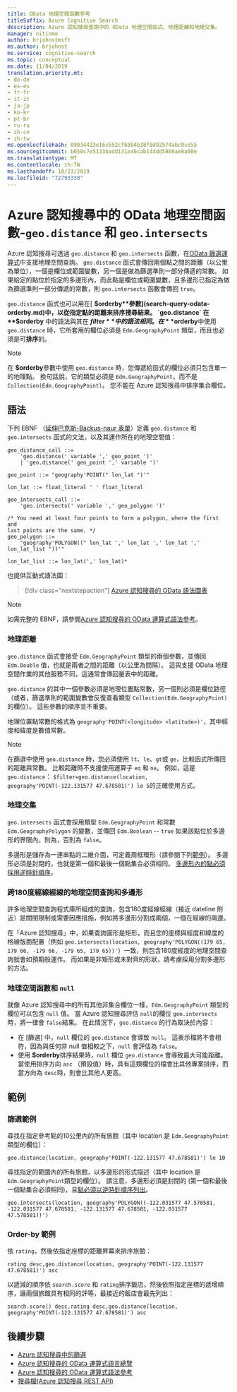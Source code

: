 ```yaml
---
title: OData 地理空間函數參考
titleSuffix: Azure Cognitive Search
description: Azure 認知搜尋查詢中的 OData 地理空間函式、地理距離和地理交集。
manager: nitinme
author: brjohnstmsft
ms.author: brjohnst
ms.service: cognitive-search
ms.topic: conceptual
ms.date: 11/04/2019
translation.priority.mt:
- de-de
- es-es
- fr-fr
- it-it
- ja-jp
- ko-kr
- pt-br
- ru-ru
- zh-cn
- zh-tw
ms.openlocfilehash: 09034423e16c652cf6994b38f8d92574abc0ce55
ms.sourcegitcommit: b050c7e5133badd131e46cab144dd5860ae8a98e
ms.translationtype: MT
ms.contentlocale: zh-TW
ms.lasthandoff: 10/23/2019
ms.locfileid: "72793330"
---
```

# <a name="odata-geo-spatial-functions-in-azure-cognitive-search---geodistance-and-geointersects"></a>Azure 認知搜尋中的 OData 地理空間函數-`geo.distance` 和 `geo.intersects`

Azure 認知搜尋可透過 `geo.distance` 和 `geo.intersects` 函數，在[OData 篩選運算式](query-odata-filter-orderby-syntax.md)中支援地理空間查詢。 `geo.distance` 函式會傳回兩個點之間的距離（以公里為單位），一個是欄位或範圍變數，另一個是做為篩選準則一部分傳遞的常數。 如果給定的點位於指定的多邊形內，而此點是欄位或範圍變數，且多邊形已指定為做為篩選準則一部分傳遞的常數，則 `geo.intersects` 函數會傳回 `true`。

`geo.distance` 函式也可以用在[ **$orderby**參數](search-query-odata-orderby.md)中，以從指定點的距離來排序搜尋結果。 `geo.distance` 在 **$orderby** 中的語法與其在 **$filter** 中的語法相同。 在 **$orderby**中使用 `geo.distance` 時，它所套用的欄位必須是 `Edm.GeographyPoint` 類型，而且也必須是可**排序**的。

> [!NOTE]
> 在 **$orderby**參數中使用 `geo.distance` 時，您傳遞給函式的欄位必須只包含單一的地理點。 換句話說，它的類型必須是 `Edm.GeographyPoint`，而不是 `Collection(Edm.GeographyPoint)`。 您不能在 Azure 認知搜尋中排序集合欄位。

## <a name="syntax"></a>語法

下列 EBNF （[延伸巴克斯-Backus-naur 表單](https://en.wikipedia.org/wiki/Extended_Backus–Naur_form)）定義 `geo.distance` 和 `geo.intersects` 函式的文法，以及其運作所在的地理空間值：

<!-- Upload this EBNF using https://bottlecaps.de/rr/ui to create a downloadable railroad diagram. -->

```
geo_distance_call ::=
    'geo.distance(' variable ',' geo_point ')'
    | 'geo.distance(' geo_point ',' variable ')'

geo_point ::= "geography'POINT(" lon_lat ")'"

lon_lat ::= float_literal ' ' float_literal

geo_intersects_call ::=
    'geo.intersects(' variable ',' geo_polygon ')'

/* You need at least four points to form a polygon, where the first and
last points are the same. */
geo_polygon ::=
    "geography'POLYGON((" lon_lat ',' lon_lat ',' lon_lat ',' lon_lat_list "))'"

lon_lat_list ::= lon_lat(',' lon_lat)*
```

也提供互動式語法圖：

> [!div class="nextstepaction"]
> [Azure 認知搜尋的 OData 語法圖表](https://azuresearch.github.io/odata-syntax-diagram/#geo_distance_call)

> [!NOTE]
> 如需完整的 EBNF，請參閱[Azure 認知搜尋的 OData 運算式語法參考](search-query-odata-syntax-reference.md)。

### <a name="geodistance"></a>地理距離

`geo.distance` 函式會接受 `Edm.GeographyPoint` 類型的兩個參數，並傳回 `Edm.Double` 值，也就是兩者之間的距離（以公里為間隔）。 這與支援 OData 地理空間作業的其他服務不同，這通常會傳回量表中的距離。

`geo.distance` 的其中一個參數必須是地理位置點常數，另一個則必須是欄位路徑（或者，篩選準則的範圍變數會反復查看類型 `Collection(Edm.GeographyPoint)`的欄位）。 這些參數的順序並不重要。

地理位置點常數的格式為 `geography'POINT(<longitude> <latitude>)'`，其中經度和緯度是數值常數。

> [!NOTE]
> 在篩選中使用 `geo.distance` 時，您必須使用 `lt`、`le`、`gt`或 `ge`，比較函式所傳回的距離與常數。 比較距離時不支援使用運算子 `eq` 和 `ne`。 例如，這是 `geo.distance`： `$filter=geo.distance(location, geography'POINT(-122.131577 47.678581)') le 5`的正確使用方式。

### <a name="geointersects"></a>地理交集

`geo.intersects` 函式會採用類型 `Edm.GeographyPoint` 和常數 `Edm.GeographyPolygon` 的變數，並傳回 `Edm.Boolean` -- `true` 如果該點位於多邊形的界限內，則為，否則為 `false`。

多邊形是儲存為一連串點的二維介面，可定義周框環形（請參閱下列[範例](#examples)）。 多邊形必須是封閉的，也就是第一個和最後一個點集合必須相同。 [多邊形內的點必須採用逆時針順序](https://docs.microsoft.com/rest/api/searchservice/supported-data-types#Anchor_1)。

### <a name="geo-spatial-queries-and-polygons-spanning-the-180th-meridian"></a>跨180度經線經線的地理空間查詢和多邊形

許多地理空間查詢程式庫所組成的查詢，包含180度經線經線（接近 dateline 附近）是關閉限制或需要因應措施，例如將多邊形分割成兩個，一個在經線的兩邊。

在「Azure 認知搜尋」中，如果查詢圖形是矩形，而且您的座標與經度和緯度的格線版面配置（例如 `geo.intersects(location, geography'POLYGON((179 65, 179 66, -179 66, -179 65, 179 65))'`）一致，則包含180度經度的地理空間查詢就會如預期般運作。 而如果是非矩形或未對齊的形狀，請考慮採用分割多邊形的方法。  

### <a name="geo-spatial-functions-and-null"></a>地理空間函數和 `null`

就像 Azure 認知搜尋中的所有其他非集合欄位一樣，`Edm.GeographyPoint` 類型的欄位可以包含 `null` 值。 當 Azure 認知搜尋評估 `null`的欄位 `geo.intersects` 時，將一律會 `false`結果。 在此情況下，`geo.distance` 的行為取決於內容：

- 在 [篩選] 中，`null` 欄位的 `geo.distance` 會導致 `null`。 這表示檔將不會相符，因為與任何非 null 值相較之下，`null` 會評估為 `false`。
- 使用 **$orderby**排序結果時，`null` 欄位 `geo.distance` 會導致最大可能距離。 當使用排序方向 `asc` （預設值）時，具有這類欄位的檔會比其他專案排序，而當方向為 `desc`時，則會比其他人更高。

## <a name="examples"></a>範例

### <a name="filter-examples"></a>篩選範例

尋找在指定參考點的10公里內的所有旅館（其中 location 是 `Edm.GeographyPoint`類型的欄位）：

    geo.distance(location, geography'POINT(-122.131577 47.678581)') le 10

尋找指定的範圍內的所有旅館，以多邊形的形式描述（其中 location 是 `Edm.GeographyPoint`類型的欄位）。 請注意，多邊形必須是封閉的 (第一個和最後一個點集合必須相同)，且[點必須以逆時針順序列出](https://docs.microsoft.com/rest/api/searchservice/supported-data-types#Anchor_1)。

    geo.intersects(location, geography'POLYGON((-122.031577 47.578581, -122.031577 47.678581, -122.131577 47.678581, -122.031577 47.578581))')

### <a name="order-by-examples"></a>Order-by 範例

依 `rating`，然後依指定座標的距離昇冪來排序旅館：

    rating desc,geo.distance(location, geography'POINT(-122.131577 47.678581)') asc

以遞減的順序依 `search.score` 和 `rating`排序飯店，然後依照指定座標的遞增順序，讓兩個旅館具有相同的評等，最接近的飯店會最先列出：

    search.score() desc,rating desc,geo.distance(location, geography'POINT(-122.131577 47.678581)') asc

## <a name="next-steps"></a>後續步驟  

- [Azure 認知搜尋中的篩選](search-filters.md)
- [Azure 認知搜尋的 OData 運算式語言總覽](query-odata-filter-orderby-syntax.md)
- [Azure 認知搜尋的 OData 運算式語法參考](search-query-odata-syntax-reference.md)
- [搜尋檔&#40;Azure 認知搜尋 REST API&#41;](https://docs.microsoft.com/rest/api/searchservice/Search-Documents)
